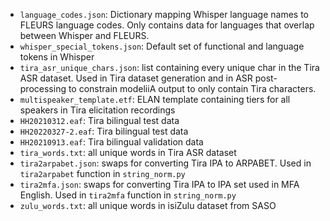 - `language_codes.json`: Dictionary mapping Whisper language names to FLEURS language codes. Only contains data for languages that overlap between Whisper and FLEURS.
- `whisper_special_tokens.json`: Default set of functional and language tokens in Whisper
- `tira_asr_unique_chars.json`: list containing every unique char in the Tira ASR dataset. Used in Tira dataset generation and in ASR post-processing to constrain modeliiA output to only contain Tira characters.
- `multispeaker_template.etf`: ELAN template containing tiers for all speakers in Tira elicitation recordings
- `HH20210312.eaf`: Tira bilingual test data
- `HH20220327-2.eaf`: Tira bilingual test data
- `HH20210913.eaf`: Tira bilingual validation data
- `tira_words.txt`: all unique words in Tira ASR dataset
- `tira2arpabet.json`: swaps for converting Tira IPA to ARPABET. Used in `tira2arpabet` function in `string_norm.py`
- `tira2mfa.json`: swaps for converting Tira IPA to IPA set used in MFA English. Used in `tira2mfa` function in `string_norm.py`
- `zulu_words.txt`: all unique words in isiZulu dataset from SASO